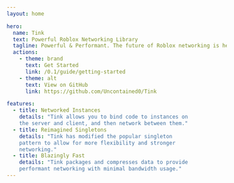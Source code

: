 ```yaml
---
layout: home

hero:
  name: Tink
  text: Powerful Roblox Networking Library
  tagline: Powerful & Performant. The future of Roblox networking is here.
  actions:
    - theme: brand
      text: Get Started
      link: /0.1/guide/getting-started
    - theme: alt
      text: View on GitHub
      link: https://github.com/Uncontained0/Tink

features:
  - title: Networked Instances
    details: "Tink allows you to bind code to instances on
	the server and client, and then network between them."
  - title: Reimagined Singletons
    details: "Tink has modified the popular singleton
	pattern to allow for more flexibility and stronger
	networking."
  - title: Blazingly Fast
    details: "Tink packages and compresses data to provide
	performant networking with minimal bandwidth usage."
---
```

